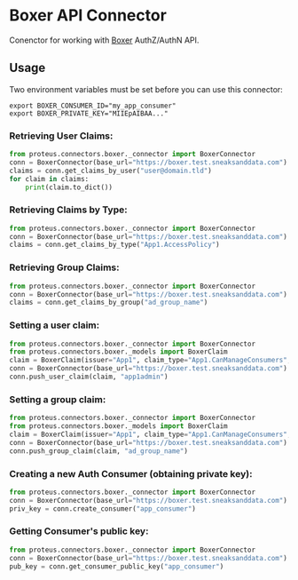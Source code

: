 # Boxer API Connector

Conenctor for working with [Boxer](https://github.com/SneaksAndData/boxer) AuthZ/AuthN API. 

## Usage

Two environment variables must be set before you can use this connector:

```shell
export BOXER_CONSUMER_ID="my_app_consumer"
export BOXER_PRIVATE_KEY="MIIEpAIBAA..."
```

### Retrieving User Claims:

```python
from proteus.connectors.boxer._connector import BoxerConnector
conn = BoxerConnector(base_url="https://boxer.test.sneaksanddata.com")
claims = conn.get_claims_by_user("user@domain.tld")
for claim in claims:
    print(claim.to_dict())
```

### Retrieving Claims by Type:

```python
from proteus.connectors.boxer._connector import BoxerConnector
conn = BoxerConnector(base_url="https://boxer.test.sneaksanddata.com")
claims = conn.get_claims_by_type("App1.AccessPolicy")
```

### Retrieving Group Claims:

```python
from proteus.connectors.boxer._connector import BoxerConnector
conn = BoxerConnector(base_url="https://boxer.test.sneaksanddata.com")
claims = conn.get_claims_by_group("ad_group_name")
```

### Setting a user claim:
```python
from proteus.connectors.boxer._connector import BoxerConnector
from proteus.connectors.boxer._models import BoxerClaim
claim = BoxerClaim(issuer="App1", claim_type="App1.CanManageConsumers", claim_value="true")
conn = BoxerConnector(base_url="https://boxer.test.sneaksanddata.com")
conn.push_user_claim(claim, "app1admin")
```

### Setting a group claim:
```python
from proteus.connectors.boxer._connector import BoxerConnector
from proteus.connectors.boxer._models import BoxerClaim
claim = BoxerClaim(issuer="App1", claim_type="App1.CanManageConsumers", claim_value="true")
conn = BoxerConnector(base_url="https://boxer.test.sneaksanddata.com")
conn.push_group_claim(claim, "ad_group_name")
```

### Creating a new Auth Consumer (obtaining private key):
```python
from proteus.connectors.boxer._connector import BoxerConnector
conn = BoxerConnector(base_url="https://boxer.test.sneaksanddata.com")
priv_key = conn.create_consumer("app_consumer")
```

### Getting Consumer's public key:
```python
from proteus.connectors.boxer._connector import BoxerConnector
conn = BoxerConnector(base_url="https://boxer.test.sneaksanddata.com")
pub_key = conn.get_consumer_public_key("app_consumer")
```
